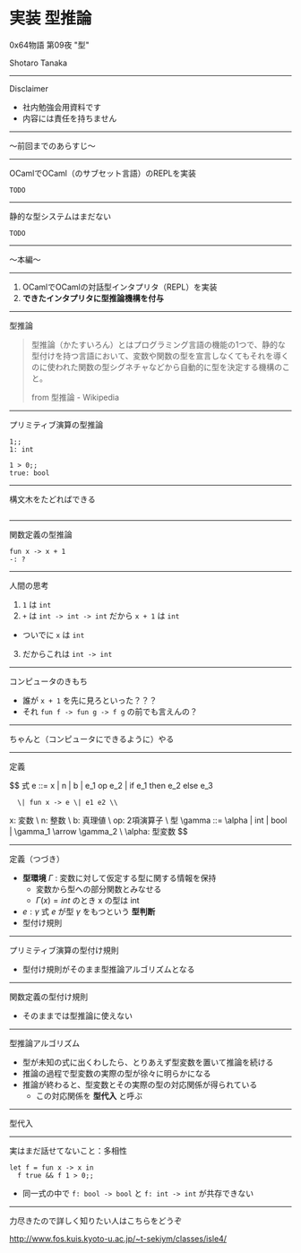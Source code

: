# 実装 型推論

0x64物語 第09夜 "型"

Shotaro Tanaka

---

Disclaimer

* 社内勉強会用資料です
* 内容には責任を持ちません

---

～前回までのあらすじ～

---

OCamlでOCaml（のサブセット言語）のREPLを実装

```
TODO
```

---

静的な型システムはまだない

```
TODO
```

---

～本編～

---

1. OCamlでOCamlの対話型インタプリタ（REPL）を実装
2. **できたインタプリタに型推論機構を付与**

---

型推論

> 型推論（かたすいろん）とはプログラミング言語の機能の1つで、静的な型付けを持つ言語において、変数や関数の型を宣言しなくてもそれを導くのに使われた関数の型シグネチャなどから自動的に型を決定する機構のこと。
>
> from 型推論 - Wikipedia

---

プリミティブ演算の型推論

```
1;;
1: int

1 > 0;;
true: bool
```

---

構文木をたどればできる

```

```

---

関数定義の型推論

```
fun x -> x + 1
-: ?
```

---

人間の思考

1. `1` は `int`
2. `+` は `int -> int -> int` だから `x + 1` は `int`
  * ついでに `x` は `int`
3. だからこれは `int -> int`

---

コンピュータのきもち

* 誰が `x + 1` を先に見ろといった？？？
* それ `fun f -> fun g -> f g` の前でも言えんの？

---

ちゃんと（コンピュータにできるように）やる

---

定義

$$
式 e ::= x \| n \| b \| e_1 op e_2 \| if e_1 then e_2 else e_3

      \| fun x -> e \| e1 e2 \\
x: 変数 \\
n: 整数 \\
b: 真理値 \\
op: 2項演算子 \\
型 \gamma ::= \alpha \| int \| bool \| \gamma_1 \arrow \gamma_2 \\
\alpha: 型変数
$$

---

定義（つづき）

* **型環境** $\Gamma$ : 変数に対して仮定する型に関する情報を保持
  * 変数から型への部分関数とみなせる
  * $\Gamma(x) = int$ のとき x の型は int
* $e : \gamma$ 式 $e$ が型 $\gamma$ をもつという **型判断**
* 型付け規則


---

プリミティブ演算の型付け規則

$$
$$

* 型付け規則がそのまま型推論アルゴリズムとなる

---

関数定義の型付け規則

$$
$$

* そのままでは型推論に使えない

---

型推論アルゴリズム

* 型が未知の式に出くわしたら、とりあえず型変数を置いて推論を続ける
* 推論の過程で型変数の実際の型が徐々に明らかになる
* 推論が終わると、型変数とその実際の型の対応関係が得られている
  * この対応関係を **型代入** と呼ぶ

---

型代入

---

実はまだ話せてないこと：多相性

```
let f = fun x -> x in
  f true && f 1 > 0;;
```

* 同一式の中で `f: bool -> bool` と `f: int -> int` が共存できない

---

力尽きたので詳しく知りたい人はこちらをどうぞ

http://www.fos.kuis.kyoto-u.ac.jp/~t-sekiym/classes/isle4/
